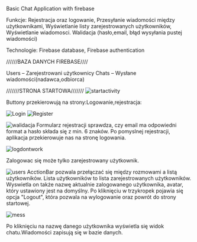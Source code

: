 
Basic Chat Application with firebase




Funkcje: 
Rejestracja oraz logowanie,
Przesyłanie wiadomości między użytkownikami,
Wyświetlanie listy zarejestrowanych użytkowników,
Wyświetlanie wiadomosci.
Walidacja (hasło,email, błąd wysyłania pustej wiadomości)


Technologie:
Firebase database, 
Firebase authentication 

//////BAZA DANYCH FIREBASE////

Users – Zarejestrowani użytkownicy
Chats – Wysłane wiadomości(nadawca,odbiorca)

///////STRONA STARTOWA///////
![startactivity](https://user-images.githubusercontent.com/73189357/115951670-38f3d480-a4e2-11eb-93cc-0423bc9ac57a.png)


Buttony przekierowują na strony:Logowanie,rejestracja:

![Login](https://user-images.githubusercontent.com/73189357/115951652-1c579c80-a4e2-11eb-990c-eefd433f81ae.png)
![Register](https://user-images.githubusercontent.com/73189357/115951663-2da0a900-a4e2-11eb-8d7b-95f50b7ac157.png)


![walidacja](https://user-images.githubusercontent.com/73189357/115951775-dc44e980-a4e2-11eb-930b-ff68ae10fccb.png)
Formularz rejestracji sprawdza, czy email ma odpowiedni format
a hasło składa się z min. 6 znaków. Po pomyslnej rejestracji, aplikacja przekierowuje nas na stronę logowania.

![logdontwork](https://user-images.githubusercontent.com/73189357/115952734-08af3480-a4e8-11eb-9290-1bf7c7b84911.png)

Zalogowac się może tylko zarejestrowany użytkownik.


![users](https://user-images.githubusercontent.com/73189357/115951793-fb437b80-a4e2-11eb-8ceb-cecf4b6134a1.png)
AcctionBar pozwala przełączać się między rozmowami a listą użytkowników.
Lista użytkowników to lista zarejestrowanych użytkowników. Wyswietla on także nazwę aktualnie zalogowanego użytkownika, avatar, który ustawiony jest na domyślny. Po kliknięciu w trzykropek pojawia się opcja "Logout", która pozwala na wylogowanie oraz powrót do strony startowej.

![mess](https://user-images.githubusercontent.com/73189357/115954321-998a0e00-a4f0-11eb-80fb-005cf333983d.png)

Po kliknięciu na nazwę danego użytkownika wyświetla się widok chatu.Wiadomości zapisują się w bazie danych.

